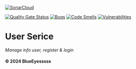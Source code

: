 [![SonarCloud](https://sonarcloud.io/images/project_badges/sonarcloud-black.svg)](https://sonarcloud.io/summary/new_code?id=Energy-Handbok_user-service)

[![Quality Gate Status](https://sonarcloud.io/api/project_badges/measure?project=Energy-Handbok_user-service&metric=alert_status)](https://sonarcloud.io/summary/new_code?id=Energy-Handbok_user-service)   [![Bugs](https://sonarcloud.io/api/project_badges/measure?project=Energy-Handbok_user-service&metric=bugs)](https://sonarcloud.io/summary/new_code?id=Energy-Handbok_user-service)  [![Code Smells](https://sonarcloud.io/api/project_badges/measure?project=Energy-Handbok_user-service&metric=code_smells)](https://sonarcloud.io/summary/new_code?id=Energy-Handbok_user-service)    [![Vulnerabilities](https://sonarcloud.io/api/project_badges/measure?project=Energy-Handbok_user-service&metric=vulnerabilities)](https://sonarcloud.io/summary/new_code?id=Energy-Handbok_user-service)

# User Serice
*Manage info user, register & login*

#### © 2024 BlueEyesssss
